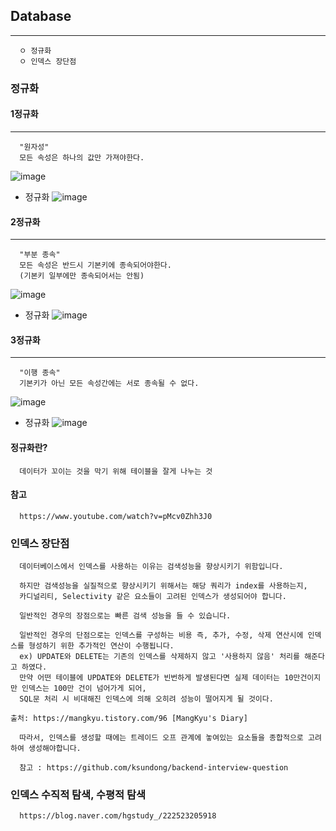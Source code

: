 ## Database
----
```
  ㅇ 정규화
  ㅇ 인덱스 장단점
```
### 정규화

#### 1정규화
----
```
  "원자성"
  모든 속성은 하나의 값만 가져야한다.
```
![image](https://user-images.githubusercontent.com/76584547/131613452-32c05691-d6d8-43e5-a5c5-ead01b881226.png)

+ 정규화
![image](https://user-images.githubusercontent.com/76584547/131613490-33eaad98-3005-494b-a245-d3e09581ced9.png)


#### 2정규화
---
```
  "부분 종속"
  모든 속성은 반드시 기본키에 종속되어야한다.
  (기본키 일부에만 종속되어서는 안됨)
```
![image](https://user-images.githubusercontent.com/76584547/131613612-bef6dae6-b39d-4094-9766-21c17e960b76.png)

+ 정규화
![image](https://user-images.githubusercontent.com/76584547/131613660-28ec7261-7d76-4f48-b0a7-95677e5072ae.png)


#### 3정규화
---
```
  "이행 종속"
  기본키가 아닌 모든 속성간에는 서로 종속될 수 없다.
```
![image](https://user-images.githubusercontent.com/76584547/131613777-3e0f365f-e50b-4923-a819-eabb8c999c94.png)

+ 정규화
![image](https://user-images.githubusercontent.com/76584547/131613822-f9441c15-6f3f-4e79-91ba-4ff24c9b7e4a.png)


#### 정규화란?
```
  데이터가 꼬이는 것을 막기 위해 테이블을 잘게 나누는 것
```


#### 참고
```
  https://www.youtube.com/watch?v=pMcv0Zhh3J0
```

### 인덱스 장단점
```
  데이터베이스에서 인덱스를 사용하는 이유는 검색성능을 향상시키기 위함입니다.

  하지만 검색성능을 실질적으로 향상시키기 위해서는 해당 쿼리가 index를 사용하는지, 
  카디널리티, Selectivity 같은 요소들이 고려된 인덱스가 생성되어야 합니다.

  일반적인 경우의 장점으로는 빠른 검색 성능을 들 수 있습니다.

  일반적인 경우의 단점으로는 인덱스를 구성하는 비용 즉, 추가, 수정, 삭제 연산시에 인덱스를 형성하기 위한 추가적인 연산이 수행됩니다.
  ex) UPDATE와 DELETE는 기존의 인덱스를 삭제하지 않고 '사용하지 않음' 처리를 해준다고 하였다. 
  만약 어떤 테이블에 UPDATE와 DELETE가 빈번하게 발생된다면 실제 데이터는 10만건이지만 인덱스는 100만 건이 넘어가게 되어, 
  SQL문 처리 시 비대해진 인덱스에 의해 오히려 성능이 떨어지게 될 것이다. 

출처: https://mangkyu.tistory.com/96 [MangKyu's Diary]

  따라서, 인덱스를 생성할 때에는 트레이드 오프 관계에 놓여있는 요소들을 종합적으로 고려하여 생성해야합니다.
  
  참고 : https://github.com/ksundong/backend-interview-question
```

### 인덱스 수직적 탐색, 수평적 탐색
```
  https://blog.naver.com/hgstudy_/222523205918
```

